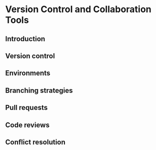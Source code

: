 # Version Control and Collaboration Tools

## Introduction

## Version control

## Environments

## Branching strategies

## Pull requests

## Code reviews

## Conflict resolution
